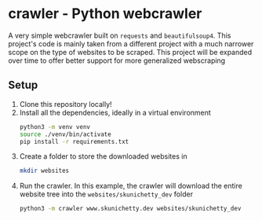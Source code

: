 # crawler - Python webcrawler

A very simple webcrawler built on `requests` and `beautifulsoup4`. This project's code is mainly taken from a different project with a much narrower scope on the type of websites to be scraped. This project will be expanded over time to offer better support for more generalized webscraping

## Setup

1. Clone this repository locally!
2. Install all the dependencies, ideally in a virtual environment
   ```bash
   python3 -m venv venv
   source ./venv/bin/activate
   pip install -r requirements.txt
   ```
3. Create a folder to store the downloaded websites in
   ```bash
   mkdir websites
   ```
4. Run the crawler. In this example, the crawler will download the entire website tree into the `websites/skunichetty_dev` folder
   ```bash
   python3 -m crawler www.skunichetty.dev websites/skunichetty_dev
   ```
